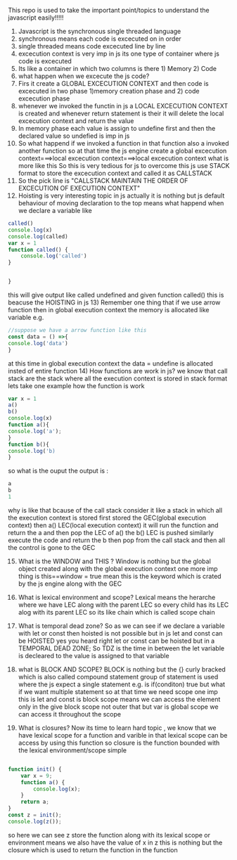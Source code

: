 This repo is used to take the important point/topics to understand the
javascript easily!!!!!

1) Javascript is the synchronous single threaded language
2) synchronous means each code is excecuted on in order
3) single threaded means code excecuted line by line
4) excecution context is very imp in js its one type of container where js code is excecuted
5) Its like a container in which two columns is there 1) Memory 2) Code
6) what happen when we excecute the js code?
7) Firs it create a GLOBAL EXCECUTION CONTEXT and then code is excecuted in two phase 1)memory creation phase and 2) code excecution phase
8) whenever we invoked the functin in js a LOCAL EXCECUTION CONTEXT is created and whenever return statement is their it will delete the local excecution context and return the value
9) In memory phase each value is assign to undefine first and then the declared value so undefied is imp in js
10) So what happend if we invoked a function in that function also a invoked another function so at that time the js engine create a global excecution context===>local excecution context===>local excecution context what is more like this So this is very tedious for js to overcome this js use STACK format to store the excecution context and called it as CALLSTACK
11) So the pick line is "CALLSTACK MAINTAIN THE ORDER OF EXCECUTION OF EXECUTION CONTEXT"
12) Hoisting is very interesting topic in js actually it is nothing but js default behaviour of moving declaration to the top 
means what happend when we declare a variable like
```javascript
called()
console.log(x)
console.log(called)
var x = 1
function called() {
    console.log('called')
}


}

```
this will give output like called undefined and given function called()
this is beacuse the HOISTING in js
13) Remember one thing that if we use arrow function then in global execution context the memory is allocated like variable 
e.g.
```javascript
//suppose we have a arrow function like this 
const data = () =>{
console.log('data')
}
```
at this time in global execution context the data = undefine is allocated insted of entire function
14) How functions are work in js?
we know that call stack are the stack where all the execution context is stored in stack format
lets take one example how the function is work
```javascript
var x = 1
a()
b()
console.log(x)
function a(){
console.log('a');
}
function b(){
console.log('b)
}
```
so what is the ouput the output is :
```javascript
a
b
1
```
why is like that bcause of the call stack 
consider it like a stack in which all the execution context is stored 
first stored the GEC(global execution context)
then a() LEC(local execution context)
it will run the function and return the a
and then pop the LEC of a()
the b() LEC is pushed
similarly execute the code and return the b
then pop from the call stack and then all the control is gone to the GEC

15) What is the WINDOW and THIS ?
Window is nothing but the global object created along with the global execution context
one more imp thing is this==window = true mean this is the keyword which is crated by the js engine along with the GEC
16) What is lexical environment and scope?
Lexical means the herarche where we have LEC along with the parent LEC
so every child has its LEC alog with its parent LEC so its like chain which is called scope chain

17) What is temporal dead zone?
So as we can see if we declare a variable with let or const then hoisted is not possible but in js let and const can be HOISTED
yes you heard right let or const can be hoisted but in a TEMPORAL DEAD ZONE;
So TDZ is the time in between the let variable is decleared to the value is assigned to that variable

18) what is BLOCK AND SCOPE?
BLOCK is nothing but the {} curly bracked which is also called compound statement
group of statement is used where the js expect a single statement
e.g. is if(conditon) true but what if we want multiple statement so at that time we need scope
one imp this is let and const is block scope means we can access the element only in the give block scope not outer that
but var is global scope we can access it throughout the scope
19) What is closures?
Now its time to learn hard topic , we know that we have lexical scope for a function and varible in that lexical scope can be access by using this function
so closure is the function bounded with the lexical environment/scope simple
```javascript

function init() {
    var x = 9;
    function a() {
        console.log(x);
    }
    return a;
}
const z = init();
console.log(z());

```
so here we can see z store the function along with its lexical scope or environment means we also have the value of x in z this is nothing but the closure which is used to return the function in the function
